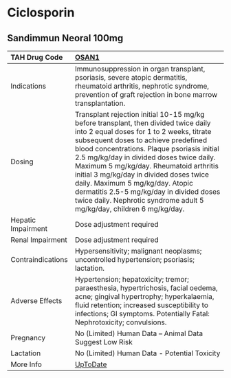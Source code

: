 # Ciclosporin

## Sandimmun Neoral 100mg

| TAH Drug Code      | [OSAN1](https://www.tahsda.org.tw/drugs/hissearch.php?drug_code=OSAN1)                                                                                                                                                                                                                                                                                                                                                                                                                                           |
|:-------------------|:-----------------------------------------------------------------------------------------------------------------------------------------------------------------------------------------------------------------------------------------------------------------------------------------------------------------------------------------------------------------------------------------------------------------------------------------------------------------------------------------------------------------|
| Indications        | Immunosuppression in organ transplant, psoriasis, severe atopic dermatitis, rheumatoid arthritis, nephrotic syndrome, prevention of graft rejection in bone marrow transplantation.                                                                                                                                                                                                                                                                                                                              |
| Dosing             | Transplant rejection initial 10-15 mg/kg before transplant, then divided twice daily into 2 equal doses for 1 to 2 weeks, titrate subsequent doses to achieve predefined blood concentrations. Plaque psoriasis initial 2.5 mg/kg/day in divided doses twice daily. Maximum 5 mg/kg/day. Rheumatoid arthritis initial 3 mg/kg/day in divided doses twice daily. Maximum 5 mg/kg/day. Atopic dermatitis 2.5-5 mg/kg/day in divided doses twice daily. Nephrotic syndrome adult 5 mg/kg/day, children 6 mg/kg/day. |
| Hepatic Impairment | Dose adjustment required                                                                                                                                                                                                                                                                                                                                                                                                                                                                                         |
| Renal Impairment   | Dose adjustment required                                                                                                                                                                                                                                                                                                                                                                                                                                                                                         |
| Contraindications  | Hypersensitivity; malignant neoplasms; uncontrolled hypertension; psoriasis; lactation.                                                                                                                                                                                                                                                                                                                                                                                                                          |
| Adverse Effects    | Hypertension; hepatoxicity; tremor; paraesthesia, hypertrichosis, facial oedema, acne; gingival hypertrophy; hyperkalaemia, fluid retention; increased susceptibility to infections; GI symptoms. Potentially Fatal: Nephrotoxicity; convulsions.                                                                                                                                                                                                                                                                |
| Pregnancy          | No (Limited) Human Data – Animal Data Suggest Low Risk                                                                                                                                                                                                                                                                                                                                                                                                                                                           |
| Lactation          | No (Limited) Human Data - Potential Toxicity                                                                                                                                                                                                                                                                                                                                                                                                                                                                     |
| More Info          | [UpToDate](https://www.uptodate.com/contents/ciclosporin-drug-information)                                                                                                                                                                                                                                                                                                                                                                                                                                       |

